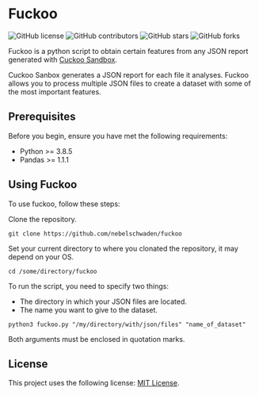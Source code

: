 # Fuckoo

![GitHub license](https://img.shields.io/badge/license-MIT-red)
![GitHub contributors](https://img.shields.io/badge/contributors-1-blue)
![GitHub stars](https://img.shields.io/github/stars/nebelschwaden/fuckoo)
![GitHub forks](https://img.shields.io/github/forks/nebelschwaden/fuckoo)

Fuckoo is a python script to obtain certain features from any JSON report generated with [Cuckoo Sandbox](https://cuckoosandbox.org/).

Cuckoo Sanbox generates a JSON report for each file it analyses. Fuckoo allows you to process multiple JSON files to create a dataset with some of the most important features.

## Prerequisites

Before you begin, ensure you have met the following requirements:
* Python >= 3.8.5
* Pandas >= 1.1.1

## Using Fuckoo

To use fuckoo, follow these steps:

Clone the repository.
```
git clone https://github.com/nebelschwaden/fuckoo
```
Set your current directory to where you clonated the repository, it may depend on your OS.
```
cd /some/directory/fuckoo
```
To run the script, you need to specify two things:  
* The directory in which your JSON files are located.
* The name you want to give to the dataset.
```
python3 fuckoo.py "/my/directory/with/json/files" "name_of_dataset"
```
Both arguments must be enclosed in quotation marks.

## License

This project uses the following license: [MIT License](https://opensource.org/licenses/MIT).
